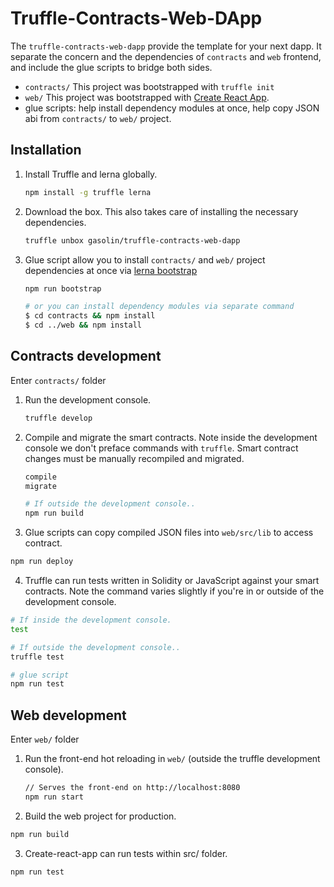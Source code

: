 # Truffle-Contracts-Web-DApp

The `truffle-contracts-web-dapp` provide the template for your next dapp. It separate the concern and the dependencies of `contracts` and `web` frontend, and include the glue scripts to bridge both sides.

* `contracts/` This project was bootstrapped with `truffle init`
* `web/` This project was bootstrapped with [Create React App](https://github.com/facebookincubator/create-react-app).
* glue scripts: help install dependency modules at once, help copy JSON abi from `contracts/` to `web/` project.

## Installation

1. Install Truffle and lerna globally.
    ```sh
    npm install -g truffle lerna
    ```

2. Download the box. This also takes care of installing the necessary dependencies.
    ```sh
    truffle unbox gasolin/truffle-contracts-web-dapp
    ```

3. Glue script allow you to install `contracts/` and `web/` project dependencies at once via [lerna bootstrap](https://github.com/lerna/lerna#bootstrap)

    ```sh
    npm run bootstrap

    # or you can install dependency modules via separate command
    $ cd contracts && npm install
    $ cd ../web && npm install
    ```


## Contracts development

Enter `contracts/` folder

1. Run the development console.
    ```sh
    truffle develop
    ```

2. Compile and migrate the smart contracts. Note inside the development console we don't preface commands with `truffle`. Smart contract changes must be manually recompiled and migrated.
    ```sh
    compile
    migrate

    # If outside the development console..
    npm run build
    ```

3. Glue scripts can copy compiled JSON files into `web/src/lib` to access contract.

```sh
npm run deploy
```

4. Truffle can run tests written in Solidity or JavaScript against your smart contracts. Note the command varies slightly if you're in or outside of the development console.
  ```sh
  # If inside the development console.
  test

  # If outside the development console..
  truffle test

  # glue script
  npm run test
  ```



## Web development

Enter `web/` folder

1. Run the front-end hot reloading in `web/` (outside the truffle development console).
    ```sh
    // Serves the front-end on http://localhost:8080
    npm run start
    ```

2. Build the web project for production.

```sh
npm run build
```

3. Create-react-app can run tests within src/ folder.

```
npm run test
```
